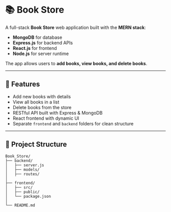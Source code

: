 # 📚 Book Store 

A full-stack **Book Store** web application built with the **MERN stack**:  
- **MongoDB** for database  
- **Express.js** for backend APIs  
- **React.js** for frontend  
- **Node.js** for server runtime  

The app allows users to **add books, view books, and delete books**.

---

## 🚀 Features
- Add new books with details  
- View all books in a list  
- Delete books from the store  
- RESTful API built with Express & MongoDB  
- React frontend with dynamic UI  
- Separate `frontend` and `backend` folders for clean structure  

---

## 📂 Project Structure
```text
Book_Store/
├── backend/          
│   ├── server.js     
│   ├── models/       
│   ├── routes/       
│
├── frontend/         
│   ├── src/         
│   ├── public/
│   └── package.json
│
└── README.md
